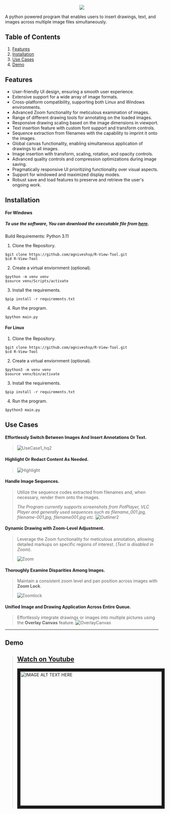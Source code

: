<p align="center">
  <img src="https://github.com/agniveshsp/R-View-Tool/assets/67277625/83ea9123-88c6-47ae-bd80-fb4a3e41e2d7" />
</p>


A python powered program that enables users to insert drawings, text, and images across multiple image files simultaneously.

## Table of Contents
1. [Features](#features)
2. [Installation](#installation)
3. [Use Cases](#use-cases)
4. [Demo](#demo)


## Features
 
- User-friendly UI design, ensuring a smooth user experience.
- Extensive support for a wide array of image formats.
- Cross-platform compatibility, supporting both Linux and Windows environments.
- Advanced Zoom functionality for meticulous examination of images.
- Range of different drawing tools for annotating on the loaded images.
- Responsive drawing scaling based on the image dimensions in viewport.
- Text insertion feature with custom font support and transform controls.
- Sequence extraction from filenames with the capability to imprint it onto the images.
- Global canvas functionality, enabling simultaneous application of drawings to all images.
- Image insertion with transform, scaling, rotation, and opacity controls.
- Advanced quality controls and compression optimizations during image saving.
- Pragmatically responsive UI prioritizing functionality over visual aspects.
- Support for windowed and maximized display modes.
- Robust save and load features to preserve and retrieve the user's ongoing work.
 

## Installation

#### For Windows 
##### To use the software, You can download the executable file from [here](https://github.com/agniveshsp/R-View-Tool/releases/download/v1.0.0/R-View.Tool_portable.zip).

Build Requirements: Python 3.11 

 1. Clone the Repository.
```
$git clone https://github.com/agniveshsp/R-View-Tool.git
$cd R-View-Tool
```
2. Create a virtual enviornment (optional).
```
$python -m venv venv
$source venv/Scripts/activate
```
3. Install the requirements.
```
$pip install -r requirements.txt
```
4. Run the program.
```
$python main.py
```
#### For Linux
 1. Clone the Repository.
```
$git clone https://github.com/agniveshsp/R-View-Tool.git
$cd R-View-Tool
```
2. Create a virtual enviornment (optional).
```
$python3 -m venv venv
$source venv/bin/activate
```
3. Install the requirements.
```
$pip install -r requirements.txt
```
4. Run the program.
```
$python3 main.py
```

## Use Cases


#### Effortlessly Switch Between Images And Insert Annotations Or Text.

>![UseCase1_hq2](https://github.com/agniveshsp/R-View-Tool/assets/67277625/81b223a6-9380-4fb0-a092-29a789cce2d8)


#### Highlight Or Redact Content As Needed.

>![Highlight](https://github.com/agniveshsp/R-View-Tool/assets/67277625/699080ea-a511-4bd1-a125-1cecb0767636)


#### Handle Image Sequences. 
>Utilize the sequence codes extracted from filenames and, when necessary, render them onto the images.
>
>*The Program currently supports screenshots from PotPlayer, VLC Player and generally used sequences such as filename_001.jpg, filename-001.jpg, filename001.jpg etc.*
>![Outliner2](https://github.com/agniveshsp/R-View-Tool/assets/67277625/657b1f36-f06f-408c-8513-e2da1d94c968)


#### Dynamic Drawing with Zoom-Level Adjustment.
>Leverage the Zoom functionality for meticulous annotation, allowing detailed markups on specific regions of interest. (*Text is disabled in Zoom*).
>
>![Zoom](https://github.com/agniveshsp/R-View-Tool/assets/67277625/a28e3b6f-5bae-4698-b1aa-8ceec035d825)

#### Thoroughly Examine Disparities Among Images.
>Maintain a consistent zoom level and pan position across images with **Zoom Lock**.
>
>![Zoomlock](https://github.com/agniveshsp/R-View-Tool/assets/67277625/1727d7f3-d147-41b2-bef7-6f99d7b0d2b5)

#### Unified Image and Drawing Application Across Entire Queue.
>Effortlessly integrate drawings or images into multiple pictures using the **Overlay Canvas** feature.
>![OverlayCanvas](https://github.com/agniveshsp/R-View-Tool/assets/67277625/434e5f8a-7b30-47f3-8fa4-ae20312a9242)
---
## Demo

>## [Watch on Youtube](https://www.youtube.com/watch?v=p8H2bmN5Sq4)
>
><a href="https://www.youtube.com/watch?v=p8H2bmN5Sq4" target="_blank"><img src="https://github.com/agniveshsp/R-View-Tool/assets/67277625/d1f18de4-c9aa-4fd5-8ad9-498c9f905c06" alt="IMAGE ALT TEXT HERE" width="800" height="440" border="10"></a>
 
 
 
 
 
 
 
 
 
